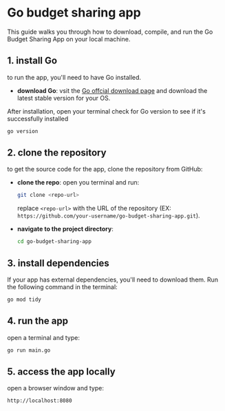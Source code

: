 # Go budget sharing app 

This guide walks you through how to download, compile, and run the Go Budget Sharing App on your local machine.

## 1. install Go

to run the app, you'll need to have Go installed.

- **download Go**: vsit the [Go offcial download page](https://golang.org/dl/) and download the latest stable version for your OS.
  
 After installation, open your terminal check for Go version to see if it's successfully installed

```bash
go version
```

## 2. clone the repository

to get the source code for the app, clone the repository from GitHub:

- **clone the repo**: open you terminal and run:

    ```bash
    git clone <repo-url>
    ```

    replace `<repo-url>` with the URL of the repository (EX: `https://github.com/your-username/go-budget-sharing-app.git`).

- **navigate to the project directory**:

    ```bash
    cd go-budget-sharing-app
    ```

## 3. install dependencies

If your app has external dependencies, you'll need to download them. Run the following command in the terminal:

```bash
go mod tidy
```

## 4. run the app

open a terminal and type:
```bash
go run main.go
```

## 5. access the app locally

open a browser window and type:
```bash
http://localhost:8080
```